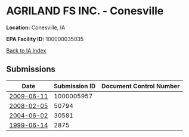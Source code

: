 # AGRILAND FS INC. - Conesville

**Location:** Conesville, IA

**EPA Facility ID:** 100000035035

[Back to IA Index](../../index.md)

## Submissions

| Date | Submission ID | Document Control Number |
|------|--------------|-------------------------|
| [2009-06-11](submissions/1000005957.md) | 1000005957 |  |
| [2008-02-05](submissions/50794.md) | 50794 |  |
| [2004-06-02](submissions/30581.md) | 30581 |  |
| [1999-06-14](submissions/2875.md) | 2875 |  |
